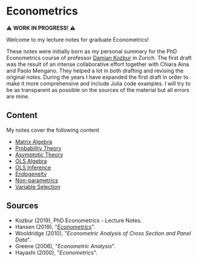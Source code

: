 # Econometrics


⚠️ **WORK IN PROGRESS!** ⚠️

Welcome to my lecture notes for graduate Econometrics! 

These notes were initially born as my personal summary for the PhD Econometrics course of professor [Damian Kozbur](https://www.econ.uzh.ch/en/people/faculty/kozbur.html) in Zurich. The first draft was the result of an intense collaborative effort together with Chiara Aina and Paolo Mengano. They helped a lot in both drafting and revising the original notes. During the years I have expanded the first draft in order to make it more comprehensive and include Julia code examples. I will try to be as transparent as possible on the sources of the material but all errors are mine.



## Content

My notes cover the following content

- [Matrix Algebra](https://matteocourthoud.github.io/course/metrics/01_matrices/)
- [Probability Theory](https://matteocourthoud.github.io/course/metrics/02_probability/)
- [Asymptotic Theory](https://matteocourthoud.github.io/course/metrics/03_asymptotics/)
- [OLS Algebra](https://matteocourthoud.github.io/course/metrics/04_ols_algebra/)
- [OLS Inference](https://matteocourthoud.github.io/course/metrics/05_ols_inference/)
- [Endogeneity](https://matteocourthoud.github.io/course/metrics/06_endogeneity/)
- [Non-parametrics](https://matteocourthoud.github.io/course/metrics/07_nonparametric/)
- [Variable Selection](https://matteocourthoud.github.io/course/metrics/08_selection/)



## Sources

- Kozbur (2019), PhD Econometrics - Lecture Notes.
- Hansen (2019), "*[Econometrics](https://www.ssc.wisc.edu/~bhansen/econometrics/Econometrics.pdf)*".
- Wooldridge (2010), "*Econometric Analysis of Cross Section and Panel Data*".
- Greene (2006), "*Econometric Analysis*".
- Hayashi (2000), "*Econometrics*".
